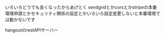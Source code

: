 いろいろどうでも良くなったからあげとく
sendgridとかcorsとかstripeの本番環境申請とかセキュリティ関係の設定とかいろいろ設定変更しないと本番環境では動かないです

hangoutのrestAPIサーバー